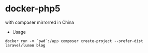 # docker-php5
with composer mirrorred in China

* Usage
```
docker run -v `pwd`:/app composer create-project --prefer-dist laravel/lumen blog
```
